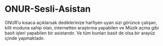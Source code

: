 # ONUR-Sesli-Asistan
ONUR’u kısaca açıklarsak dediklerinize harfiyen uyan sizi görünce çalışan, kilit moduna sahip olan, internetten araştırma yapabilen ve Müzik açma gibi basit işleri yapabilen bir asistandır. Ve tüm bunları basit de olsa bir arayüz içinde yapmaktadır.
